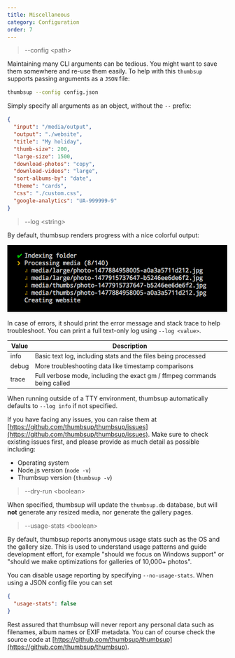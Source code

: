 ```yaml
---
title: Miscellaneous
category: Configuration
order: 7
---
```


> \-\-config &lt;path&gt;

Maintaining many CLI arguments can be tedious.
You might want to save them somewhere and re-use them easily.
To help with this `thumbsup` supports passing arguments as a `JSON` file:

```bash
thumbsup --config config.json
```

Simply specify all arguments as an object, without the `--` prefix:

```json
{
  "input": "/media/output",
  "output": "./website",
  "title": "My holiday",
  "thumb-size": 200,
  "large-size": 1500,
  "download-photos": "copy",
  "download-videos": "large",
  "sort-albums-by": "date",
  "theme": "cards",
  "css": "./custom.css",
  "google-analytics": "UA-999999-9"
}
```

> \-\-log &lt;string&gt;

By default, thumbsup renders progress with a nice colorful output:

![Default output screenshot](../../images/default-output.png)

In case of errors, it should print the error message and stack trace to help troubleshoot.
You can print a full text-only log using `--log <value>`.

| Value | Description |
|-------|-------------|
| info | Basic text log, including stats and the files being processed |
| debug | More troubleshooting data like timestamp comparisons |
| trace | Full verbose mode, including the exact gm / ffmpeg commands being called |

When running outside of a TTY environment, thumbsup automatically defaults
to `--log info` if not specified.

If you have facing any issues, you can raise them at
[https://github.com/thumbsup/thumbsup/issues](https://github.com/thumbsup/thumbsup/issues).
Make sure to check existing issues first, and please provide as much detail as possible including:

- Operating system
- Node.js version (`node -v`)
- Thumbsup version (`thumbsup -v`)

> \-\-dry-run &lt;boolean&gt;

When specified, thumbsup will update the `thumbsup.db` database, but will **not** generate any resized media, nor generate the gallery pages.

> \-\-usage-stats &lt;boolean&gt;

By default, thumbsup reports anonymous usage stats such as the OS and the gallery size.
This is used to understand usage patterns and guide development effort, for example
"should we focus on Windows support" or "should we make optimizations for galleries of 10,000+ photos".

You can disable usage reporting by specifying `--no-usage-stats`.
When using a JSON config file you can set

```json
{
  "usage-stats": false
}
```

Rest assured that thumbsup will never report any personal data such as filenames,
album names or EXIF metadata. You can of course check the source code at
[https://github.com/thumbsup/thumbsup](https://github.com/thumbsup/thumbsup).
